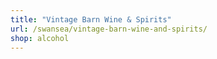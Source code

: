 ```yaml
---
title: "Vintage Barn Wine & Spirits"
url: /swansea/vintage-barn-wine-and-spirits/
shop: alcohol
---
```

